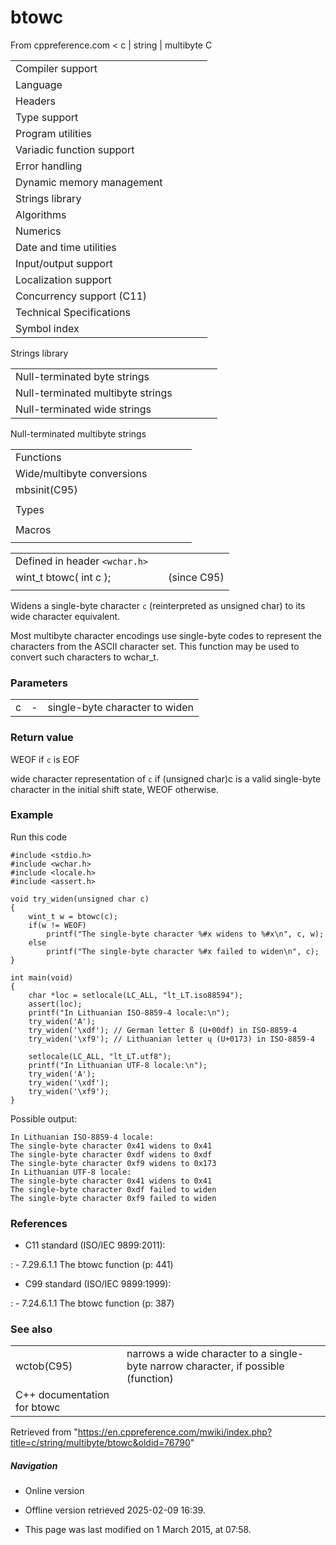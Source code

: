 # btowc

From cppreference.com
< c‎ | string‎ | multibyte
 C

|  |  |  |  |  |
| --- | --- | --- | --- | --- |
| Compiler support | | | | |
| Language | | | | |
| Headers | | | | |
| Type support | | | | |
| Program utilities | | | | |
| Variadic function support | | | | |
| Error handling | | | | |
| Dynamic memory management | | | | |
| Strings library | | | | |
| Algorithms | | | | |
| Numerics | | | | |
| Date and time utilities | | | | |
| Input/output support | | | | |
| Localization support | | | | |
| Concurrency support (C11) | | | | |
| Technical Specifications | | | | |
| Symbol index | | | | |

 Strings library

|  |  |  |  |  |
| --- | --- | --- | --- | --- |
| Null-terminated byte strings | | | | |
| Null-terminated multibyte strings | | | | |
| Null-terminated wide strings | | | | |

 Null-terminated multibyte strings

|  |  |  |  |  |
| --- | --- | --- | --- | --- |
| Functions | | | | |
| Wide/multibyte conversions | | | | |
| mbsinit(C95) | | | | |
| |  |  |  |  |  | | --- | --- | --- | --- | --- | | mbstowcsmbstowcs_s(C11) | | | | | | ****btowc****(C95) | | | | | | mbrtowc(C95) | | | | | | mbsrtowcsmbsrtowcs_s(C95)(C11) | | | | | | mbrtoc8(C23) | | | | | | c8rtomb(C23) | | | | | | mbrtoc16(C11) | | | | | | c16rtomb(C11) | | | | | | c32rtomb(C11) | | | | | | mbrtoc32(C11) | | | | | | |  |  |  |  |  | | --- | --- | --- | --- | --- | | mblen | | | | | | mbtowc | | | | | | wctombwctomb_s(C11) | | | | | | wcstombswcstombs_s(C11) | | | | | | wctob(C95) | | | | | | wcrtombwcrtomb_s(C95)(C11) | | | | | | wcsrtombswcsrtombs_s(C95)(C11) | | | | | | mbrlen(C95) | | | | | |
| Types | | | | |
| |  |  |  |  |  | | --- | --- | --- | --- | --- | | mbstate_t(C95) | | | | | | char8_t(C23) | | | | | | |  |  |  |  |  | | --- | --- | --- | --- | --- | | char16_t(C11) | | | | | | char32_t(C11) | | | | | |
| Macros | | | | |
| |  |  |  |  |  | | --- | --- | --- | --- | --- | | MB_LEN_MAX | | | | | | |  |  |  |  |  | | --- | --- | --- | --- | --- | | MB_CUR_MAX | | | | | |

|  |  |  |
| --- | --- | --- |
| Defined in header `<wchar.h>` |  |  |
| wint_t btowc( int c ); |  | (since C95) |
|  |  |  |

Widens a single-byte character `c` (reinterpreted as unsigned char) to its wide character equivalent.

Most multibyte character encodings use single-byte codes to represent the characters from the ASCII character set. This function may be used to convert such characters to wchar_t.

### Parameters

|  |  |  |
| --- | --- | --- |
| c | - | single-byte character to widen |

### Return value

WEOF if `c` is EOF

wide character representation of `c` if (unsigned char)c is a valid single-byte character in the initial shift state, WEOF otherwise.

### Example

Run this code

```
#include <stdio.h>
#include <wchar.h>
#include <locale.h>
#include <assert.h>
 
void try_widen(unsigned char c)
{
    wint_t w = btowc(c);
    if(w != WEOF)
        printf("The single-byte character %#x widens to %#x\n", c, w);
    else
        printf("The single-byte character %#x failed to widen\n", c);
}
 
int main(void)
{
    char *loc = setlocale(LC_ALL, "lt_LT.iso88594");
    assert(loc);
    printf("In Lithuanian ISO-8859-4 locale:\n");
    try_widen('A');
    try_widen('\xdf'); // German letter ß (U+00df) in ISO-8859-4
    try_widen('\xf9'); // Lithuanian letter ų (U+0173) in ISO-8859-4
 
    setlocale(LC_ALL, "lt_LT.utf8");
    printf("In Lithuanian UTF-8 locale:\n");
    try_widen('A');
    try_widen('\xdf');
    try_widen('\xf9');
}

```

Possible output:

```
In Lithuanian ISO-8859-4 locale:
The single-byte character 0x41 widens to 0x41
The single-byte character 0xdf widens to 0xdf
The single-byte character 0xf9 widens to 0x173
In Lithuanian UTF-8 locale:
The single-byte character 0x41 widens to 0x41
The single-byte character 0xdf failed to widen
The single-byte character 0xf9 failed to widen

```

### References

- C11 standard (ISO/IEC 9899:2011):

:   - 7.29.6.1.1 The btowc function (p: 441)

- C99 standard (ISO/IEC 9899:1999):

:   - 7.24.6.1.1 The btowc function (p: 387)

### See also

|  |  |
| --- | --- |
| wctob(C95) | narrows a wide character to a single-byte narrow character, if possible   (function) |
| C++ documentation for btowc | |

Retrieved from "<https://en.cppreference.com/mwiki/index.php?title=c/string/multibyte/btowc&oldid=76790>"

##### Navigation

- Online version
- Offline version retrieved 2025-02-09 16:39.

- This page was last modified on 1 March 2015, at 07:58.